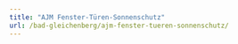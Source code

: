 ```yaml
---
title: "AJM Fenster-Türen-Sonnenschutz"
url: /bad-gleichenberg/ajm-fenster-tueren-sonnenschutz/
---
```

